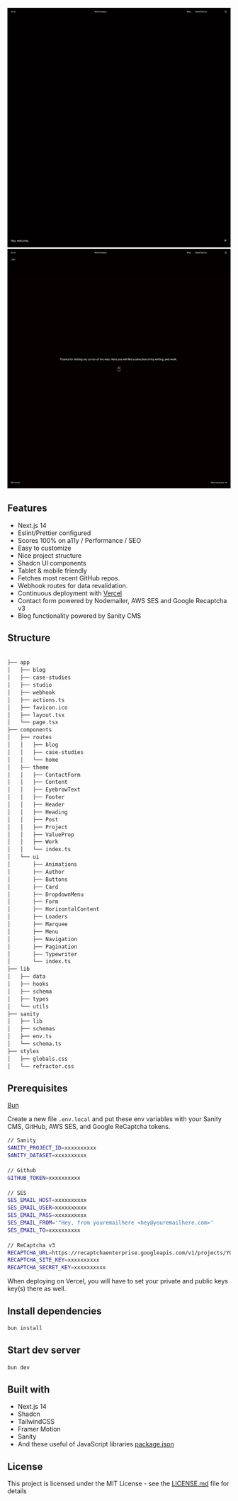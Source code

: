 ![Homepage 1](/public/preview/preview_one.jpg)
![Homepage 2](/public/preview/preview_two.jpg)

## Features

- Next.js 14
- Eslint/Prettier configured
- Scores 100% on a11y / Performance / SEO
- Easy to customize
- Nice project structure
- Shadcn UI components
- Tablet & mobile friendly
- Fetches most recent GitHub repos.
- Webhook routes for data revalidation.
- Continuous deployment with [Vercel](https://vercel.com)
- Contact form powered by Nodemailer, AWS SES and Google Recaptcha v3
- Blog functionality powered by Sanity CMS

## Structure

```bash

├── app
│   ├── blog
│   ├── case-studies
│   ├── studio
│   ├── webhook
│   ├── actions.ts
│   ├── favicon.ico
│   ├── layout.tsx
│   └── page.tsx
├── components
│   ├── routes
│   │   ├── blog
│   │   ├── case-studies
│   │   └── home
│   ├── theme
│   │   ├── ContactForm
│   │   ├── Content
│   │   ├── EyebrowText
│   │   ├── Footer
│   │   ├── Header
│   │   ├── Heading
│   │   ├── Post
│   │   ├── Project
│   │   ├── ValueProp
│   │   ├── Work
│   │   └── index.ts
│   └── ui
│       ├── Animations
│       ├── Author
│       ├── Buttons
│       ├── Card
│       ├── DropdownMenu
│       ├── Form
│       ├── HorizontalContent
│       ├── Loaders
│       ├── Marquee
│       ├── Menu
│       ├── Navigation
│       ├── Pagination
│       ├── Typewriter
│       └── index.ts
├── lib
│   ├── data
│   ├── hooks
│   ├── schema
│   ├── types
│   └── utils
├── sanity
│   ├── lib
│   ├── schemas
│   ├── env.ts
│   └── schema.ts
├── styles
│   ├── globals.css
│   └── refractor.css
```

## Prerequisites

[Bun](https://bun.sh)

Create a new file `.env.local` and put these env variables with your Sanity CMS,
GitHub, AWS SES, and Google ReCaptcha tokens.

```bash
// Sanity
SANITY_PROJECT_ID=xxxxxxxxxx
SANITY_DATASET=xxxxxxxxxx

// Github
GITHUB_TOKEN=xxxxxxxxxx

// SES
SES_EMAIL_HOST=xxxxxxxxxx
SES_EMAIL_USER=xxxxxxxxxx
SES_EMAIL_PASS=xxxxxxxxxx
SES_EMAIL_FROM='"Hey, from youremailhere <hey@youremailhere.com>'
SES_EMAIL_TO=xxxxxxxxxx

// ReCaptcha v3
RECAPTCHA_URL=https://recaptchaenterprise.googleapis.com/v1/projects/YOUR_PROJECT_ID/assessments
RECAPTCHA_SITE_KEY=xxxxxxxxxx
RECAPTCHA_SECRET_KEY=xxxxxxxxxx
```

When deploying on Vercel, you will have to set your private and public keys
key(s) there as well.

## Install dependencies

```bash
bun install
```

## Start dev server

```bash
bun dev
```

## Built with

- Next.js 14
- Shadcn
- TailwindCSS
- Framer Motion
- Sanity
- And these useful of JavaScript libraries [package.json](package.json)

## License

This project is licensed under the MIT License - see the
[LICENSE.md](LICENSE.md) file for details
